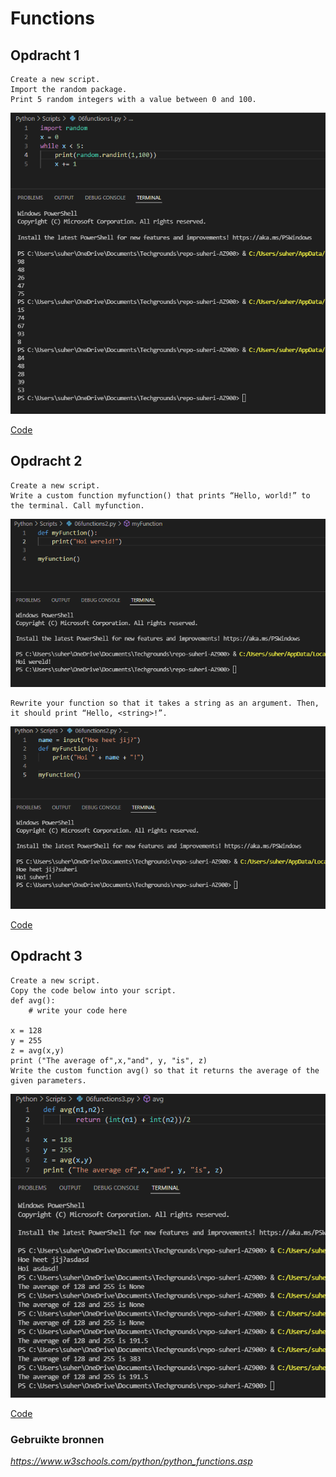 # **Functions**

## **Opdracht 1**

    Create a new script.
    Import the random package.
    Print 5 random integers with a value between 0 and 100.

![SS](../00_includes/PRG/06.01.png)

[Code](../06_Python/Scripts/06functions1.py)

## **Opdracht 2**

    Create a new script.
    Write a custom function myfunction() that prints “Hello, world!” to the terminal. Call myfunction.

![SS](../00_includes/PRG/06.02.png)

    Rewrite your function so that it takes a string as an argument. Then, it should print “Hello, <string>!”.

![SS](../00_includes/PRG/06.03.png)    

[Code](../06_Python/Scripts/06functions2.py)

## **Opdracht 3**

    Create a new script.
    Copy the code below into your script.
    def avg():
        # write your code here
    
    x = 128
    y = 255
    z = avg(x,y)
    print ("The average of",x,"and", y, "is", z)
    Write the custom function avg() so that it returns the average of the given parameters.

![SS](../00_includes/PRG/06.04.png)

[Code](../06_Python/Scripts/06functions3.py)

### **Gebruikte bronnen**

*<https://www.w3schools.com/python/python_functions.asp>*
